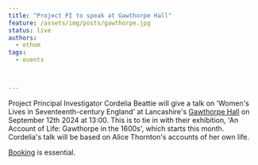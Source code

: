 ```yaml
---
title: "Project PI to speak at Gawthorpe Hall"
feature: /assets/img/posts/gawthorpe.jpg 
status: live
authors:
  - ethom
tags:
  - events



---
```

Project Principal Investigator Cordelia Beattie will give a talk on 'Women's Lives in Seventeenth-century England' at Lancashire's [Gawthorpe Hall](https://www.nationaltrust.org.uk/visit/liverpool-lancashire/gawthorpe-hall?awc=3795_1718879965_91793164e8a0c2ff9637d0b83e7b0a67&campid=Affiliates_Central_Mem_AWIN_Standard&aff=271445) on September 12th 2024 at 13:00. This is to tie in with their exhibition, 'An Account of Life: Gawthorpe in the 1600s', which starts this month. Cordelia's talk will be based on Alice Thornton's accounts of her own life. 

[Booking](https://www.nationaltrust.org.uk/visit/liverpool-lancashire/gawthorpe-hall/events/602e153e-fe9f-46ea-8a0b-3a422ef38901) is essential. 

